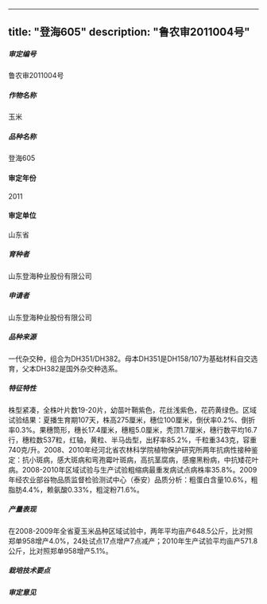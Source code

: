
---
title: "登海605"
description: "鲁农审2011004号"
---
##### 审定编号 
鲁农审2011004号

##### 作物名称
玉米

##### 品种名称
登海605

#### 审定年份
2011	

#### 审定单位
山东省

##### 育种者
山东登海种业股份有限公司

##### 申请者
山东登海种业股份有限公司

##### 品种来源
一代杂交种，组合为DH351/DH382。母本DH351是DH158/107为基础材料自交选育，父本DH382是国外杂交种选系。

##### 特征特性
株型紧凑，全株叶片数19-20片，幼苗叶鞘紫色，花丝浅紫色，花药黄绿色。区域试验结果：夏播生育期107天，株高275厘米，穗位100厘米，倒伏率0.2%、倒折率0.3%。果穗筒形，穗长17.4厘米，穗粗5.0厘米，秃顶1.7厘米，穗行数平均16.7行，穗粒数537粒，红轴，黄粒、半马齿型，出籽率85.2%，千粒重343克，容重740克/升。2008、2010年经河北省农林科学院植物保护研究所两年抗病性接种鉴定：抗小斑病，感大斑病和弯孢霉叶斑病，高抗茎腐病，感瘤黑粉病，中抗矮花叶病。2008-2010年区域试验与生产试验粗缩病最重发病试点病株率35.8%。2009年经农业部谷物品质监督检验测试中心（泰安）品质分析：粗蛋白含量10.6%，粗脂肪4.4%，赖氨酸0.33%，粗淀粉71.6%。

##### 产量表现
在2008-2009年全省夏玉米品种区域试验中，两年平均亩产648.5公斤，比对照郑单958增产4.0%，24处试点17点增产7点减产；2010年生产试验平均亩产571.8公斤，比对照郑单958增产5.1%。

##### 栽培技术要点


##### 审定意见



